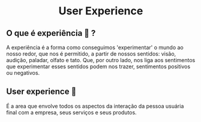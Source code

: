 <h1 align="center">
  User Experience
</h1>

## O que é experiência 🧠 ?

A experiência é a forma como conseguimos 'experimentar' o mundo ao nosso redor, que nos é permitido, a partir de nossos sentidos: visão, audição, paladar, olfato e tato. Que, por outro lado, nos liga aos sentimentos que experimentar esses sentidos podem nos trazer, sentimentos positivos ou negativos.

## User experience 👤
É a area que envolve todos os aspectos da interação da pessoa usuária final com a empresa, seus serviços e seus produtos.
